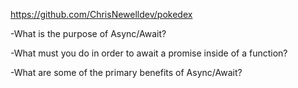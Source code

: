 https://github.com/ChrisNewelldev/pokedex

-What is the purpose of Async/Await?

-What must you do in order to await a promise inside of a function?

-What are some of the primary benefits of Async/Await?